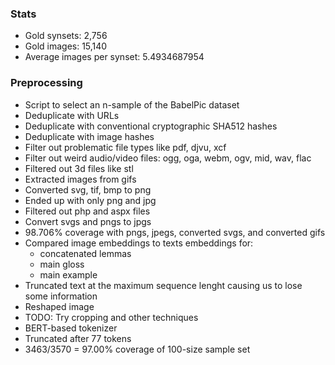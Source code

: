 ### Stats
- Gold synsets: 2,756
- Gold images: 15,140
- Average images per synset: 5.4934687954

### Preprocessing
- Script to select an n-sample of the BabelPic dataset
- Deduplicate with URLs
- Deduplicate with conventional cryptographic SHA512 hashes
- Deduplicate with image hashes
- Filter out problematic file types like pdf, djvu, xcf
- Filter out weird audio/video files: ogg, oga, webm, ogv, mid, wav, flac
- Filtered out 3d files like stl
- Extracted images from gifs
- Converted svg, tif, bmp to png
- Ended up with only png and jpg
- Filtered out php and aspx files
- Convert svgs and pngs to jpgs
- 98.706% coverage with pngs, jpegs, converted svgs, and converted gifs
- Compared image embeddings to texts embeddings for:
    - concatenated lemmas
    - main gloss
    - main example
- Truncated text at the maximum sequence lenght causing us to lose some information
- Reshaped image
- TODO: Try cropping and other techniques
- BERT-based tokenizer
- Truncated after 77 tokens
- 3463/3570 = 97.00% coverage of 100-size sample set


